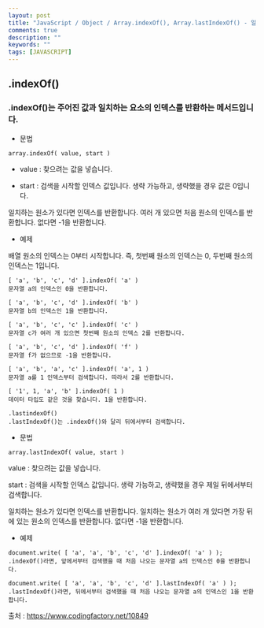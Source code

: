 ```yaml
---
layout: post
title: "JavaScript / Object / Array.indexOf(), Array.lastIndexOf() - 일치하는 요소의 위치(인덱스)를 반환하는 메서드"
comments: true
description: ""
keywords: ""
tags: [JAVASCRIPT]
---
```


## .indexOf()

### .indexOf()는 주어진 값과 일치하는 요소의 인덱스를 반환하는 메서드입니다.

- 문법

```
array.indexOf( value, start )
```

- value : 찾으려는 값을 넣습니다.

- start : 검색을 시작할 인덱스 값입니다. 생략 가능하고, 생략했을 경우 값은 0입니다.

일치하는 원소가 있다면 인덱스를 반환합니다. 여러 개 있으면 처음 원소의 인덱스를 반환합니다. 없다면 -1을 반환합니다.

- 예제

배열 원소의 인덱스는 0부터 시작합니다. 즉, 첫번째 원소의 인덱스는 0, 두번째 원소의 인덱스는 1입니다.

```
[ 'a', 'b', 'c', 'd' ].indexOf( 'a' )
문자열 a의 인덱스인 0을 반환합니다.

[ 'a', 'b', 'c', 'd' ].indexOf( 'b' )
문자열 b의 인덱스인 1을 반환합니다.

[ 'a', 'b', 'c', 'c' ].indexOf( 'c' )
문자열 c가 여러 개 있으면 첫번째 원소의 인덱스 2를 반환합니다.

[ 'a', 'b', 'c', 'd' ].indexOf( 'f' )
문자열 f가 없으므로 -1을 반환합니다.

[ 'a', 'b', 'a', 'c' ].indexOf( 'a', 1 )
문자열 a를 1 인덱스부터 검색합니다. 따라서 2를 반환합니다.

[ '1', 1, 'a', 'b' ].indexOf( 1 )
데이터 타입도 같은 것을 찾습니다. 1을 반환합니다.

.lastindexOf()
.lastIndexOf()는 .indexOf()와 달리 뒤에서부터 검색합니다.
```

- 문법

```
array.lastIndexOf( value, start )
```

value : 찾으려는 값을 넣습니다.

start : 검색을 시작할 인덱스 값입니다. 생략 가능하고, 생략했을 경우 제일 뒤에서부터 검색합니다.

일치하는 원소가 있다면 인덱스를 반환합니다. 일치하는 원소가 여러 개 있다면 가장 뒤에 있는 원소의 인덱스를 반환합니다. 없다면 -1을 반환합니다.

- 예제
```
document.write( [ 'a', 'a', 'b', 'c', 'd' ].indexOf( 'a' ) );
.indexOf()라면, 앞에서부터 검색했을 때 처음 나오는 문자열 a의 인덱스인 0을 반환합니다.

document.write( [ 'a', 'a', 'b', 'c', 'd' ].lastIndexOf( 'a' ) );
.lastIndexOf()라면, 뒤에서부터 검색했을 때 처음 나오는 문자열 a의 인덱스인 1을 반환합니다.
```

출처 : https://www.codingfactory.net/10849